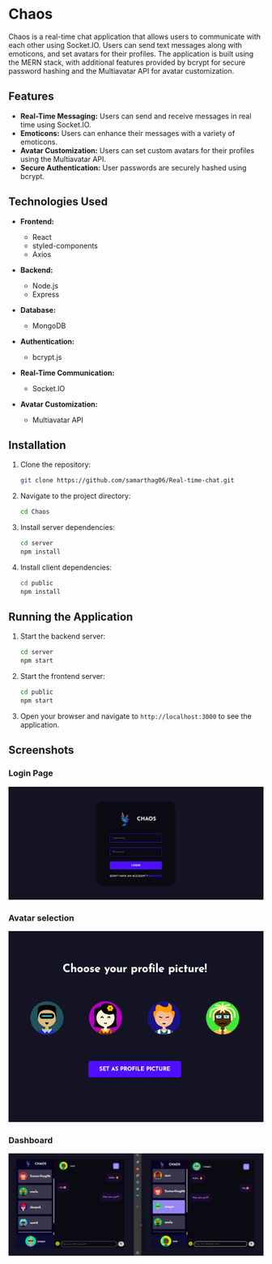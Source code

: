 # Chaos

Chaos is a real-time chat application that allows users to communicate with each other using Socket.IO. Users can send text messages along with emoticons, and set avatars for their profiles. The application is built using the MERN stack, with additional features provided by bcrypt for secure password hashing and the Multiavatar API for avatar customization.

## Features

- **Real-Time Messaging:** Users can send and receive messages in real time using Socket.IO.
- **Emoticons:** Users can enhance their messages with a variety of emoticons.
- **Avatar Customization:** Users can set custom avatars for their profiles using the Multiavatar API.
- **Secure Authentication:** User passwords are securely hashed using bcrypt.

## Technologies Used

- **Frontend:**
  - React
  - styled-components
  - Axios

- **Backend:**
  - Node.js
  - Express

- **Database:**
  - MongoDB

- **Authentication:**
  - bcrypt.js

- **Real-Time Communication:**
  - Socket.IO

- **Avatar Customization:**
  - Multiavatar API

## Installation

1. Clone the repository:
    ```bash
    git clone https://github.com/samarthag06/Real-time-chat.git
    ```

2. Navigate to the project directory:
    ```bash
    cd Chaos
    ```

3. Install server dependencies:
    ```bash
    cd server
    npm install
    ```

4. Install client dependencies:
    ```bash
    cd public
    npm install
    ```

## Running the Application

1. Start the backend server:
    ```bash
    cd server
    npm start
    ```

2. Start the frontend server:
    ```bash
    cd public
    npm start
    ```

3. Open your browser and navigate to `http://localhost:3000` to see the application.

## Screenshots

### Login Page
![Home Page](public/src/utils/Login.png)

### Avatar selection
![Booking Appointment](public/src/utils/Avatar.png)

### Dashboard
![Manage Profile](public/src/utils/Application.png)

